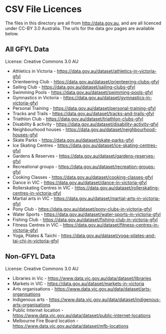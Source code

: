 # CSV File Licences

The files in this directory are all from http://data.gov.au, and are all licenced under CC-BY 3.0 Australia. The urls
for the data gov pages are available below.

## All GFYL Data

License: Creative Commons 3.0 AU 

* Athletics in Victoria - https://data.gov.au/dataset/athletics-in-victoria-gfyl
* Orienteering Club - https://data.gov.au/dataset/orienteering-clubs-gfyl
* Sailing Club - https://data.gov.au/dataset/sailing-clubs-gfyl
* Swimming Pools - https://data.gov.au/dataset/swimming-pools-gfyl
* Gymnastics in Victoria - https://data.gov.au/dataset/gymnastics-in-victoria-gfyl
* Personal Training - https://data.gov.au/dataset/personal-training-gfyl
* Tracks and Trails - https://data.gov.au/dataset/tracks-and-trails-gfyl
* Triathlon Club - https://data.gov.au/dataset/triathlon-clubs-gfyl
* Disability & activity - https://data.gov.au/dataset/disability-activity-gfyl
* Neighbourhood houses - https://data.gov.au/dataset/neighbourhood-houses-gfyl
* Skate Parks - https://data.gov.au/dataset/skate-parks-gfyl
* Ice Skating Centres - https://data.gov.au/dataset/ice-skating-centres-gfyl
* Gardens & Reserves - https://data.gov.au/dataset/gardens-reserves-gfyl
* Recreational groups - https://data.gov.au/dataset/recreation-groups-gfyl
* Cooking Classes - https://data.gov.au/dataset/cooking-classes-gfyl
* Dance in VIC - https://data.gov.au/dataset/dance-in-victoria-gfyl
* Rollerskating Centres in VIC - https://data.gov.au/dataset/rollerskating-centres-in-victoria-gfyl
* Martial arts in VIC - https://data.gov.au/dataset/martial-arts-in-victoria-gfyl
* Pony Club - https://data.gov.au/dataset/pony-clubs-in-victoria-gfyl
* Water Sports - https://data.gov.au/dataset/water-sports-in-victoria-gfyl
* Fishing Club - https://data.gov.au/dataset/fishing-club-in-victoria-gfyl
* Fitness Centres in VIC - https://data.gov.au/dataset/fitness-centres-in-victoria-gfyl
* Yoga, Pilates & Taichi  - https://data.gov.au/dataset/yoga-pilates-and-tai-chi-in-victoria-gfyl

## Non-GFYL Data 
License: Creative Commons 3.0 AU 

* Libraries in Vic - https://www.data.vic.gov.au/data/dataset/libraries 
* Markets in VIC - https://data.gov.au/dataset/markets-in-victoria
* Arts organisations - https://www.data.vic.gov.au/data/dataset/arts-organisations
* Indigenous arts - https://www.data.vic.gov.au/data/dataset/indigenous-arts-organisations
* Public Internet location - https://www.data.vic.gov.au/data/dataset/public-internet-locations
* Melbourne Fire Board location - https://www.data.vic.gov.au/data/dataset/mfb-locations